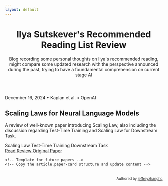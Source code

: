 ```yaml
---
layout: default
---
```


<div class="container">
    <header class="site-header">
    <h1 class="site-title">Ilya Sutskever's Recommended Reading List Review</h1>
    <p class="site-description">Blog recording some personal thoughts on Ilya's recommended reading, might compare some updated research with the perspective announced during the past, trying to have a foundamental comprehension on current stage AI</p>
    </header>
  <div class="paper-list">
    <article class="paper-card">
      <div class="paper-meta">
        <span>December 16, 2024</span>
        <span>•</span>
        <span>Kaplan et al.</span>
        <span>•</span>
        <span>OpenAI</span>
      </div>
      <h2 class="paper-title">Scaling Laws for Neural Language Models</h2>
      <p class="Summary">
        A review of well-known paper introducing Scaling Law, also including the discussion regarding Test-Time Training and Scaling Law for Downstream Task. 
      </p>
      <div class="tag-list">
        <span class="tag">Scaling Law</span>
        <span class="tag">Test-Time Training</span>
        <span class="tag">Downstream Task</span>
      </div>
      <div class="paper-links">
        <a href="{{'/posts/scaling-laws.html'| relative_url }}" class="link-primary">
          Read Review
        </a>
        <a href="https://arxiv.org/abs/2001.08361" class="link-secondary" target="_blank" rel="noopener">
          Original Paper
        </a>
      </div>
    </article>

    <!-- Template for future papers -->
    <!-- Copy the article.paper-card structure and update content -->
  </div>
  <div style="text-align: right; font-size: 0.8em; margin-top: 2rem;">
    Authored by <a href="https://github.com/jeffreyzhanghc">jeffreyzhanghc</a>
  </div>
</div>